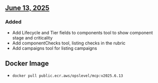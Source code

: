 ## [June 13, 2025](https://github.com/opslevel/opslevel-mcp/compare/v2025.5.28...v2025.6.13)
### Added
- Add Lifecycle and Tier fields to components tool to show component stage and criticality
- Add componentChecks tool, listing checks in the rubric
- Add campaigns tool for listing campaigns
## Docker Image

  - `docker pull public.ecr.aws/opslevel/mcp:v2025.6.13`


